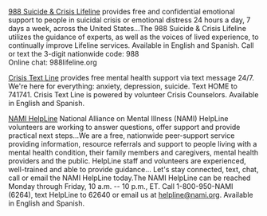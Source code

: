 [988 Suicide & Crisis Lifeline](https://988lifeline.org)
provides free and confidential emotional
support to people in suicidal crisis or emotional distress 24 hours a
day, 7 days a week, across the United States...The 988 Suicide & Crisis
Lifeline utilizes the guidance of experts, as well as the voices of
lived experience, to continually improve Lifeline services. Available
in English and Spanish. Call or text the 3-digit nationwide code: 988\
Online chat: 988lifeline.org

[Crisis Text Line](https://www.crisistextline.org/)
provides free mental
health support via text message 24/7. We're here for everything:
anxiety, depression, suicide. Text HOME to 741741. Crisis Text Line is
powered by volunteer Crisis Counselors. Available in English and
Spanish.

[NAMI HelpLine](https://www.nami.org/help)
National Alliance on Mental
Illness (NAMI) HelpLine volunteers are working to answer questions,
offer support and provide practical next steps...We are a free,
nationwide peer-support service providing information, resource
referrals and support to people living with a mental health condition,
their family members and caregivers, mental health providers and the
public. HelpLine staff and volunteers are experienced, well-trained and
able to provide guidance... Let's stay connected, text, chat, call or
email the NAMI HelpLine today.The NAMI HelpLine can be reached Monday
through Friday, 10 a.m. -- 10 p.m., ET. Call 1-800-950-NAMI (6264), text
HelpLine to 62640 or email us at helpline@nami.org. Available in
English and Spanish.
